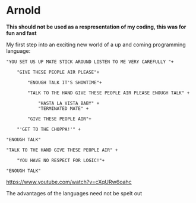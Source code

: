 # Arnold

**This should not be used as a respresentation of my coding, this was for fun and fast**

My first step into an exciting new world of a up and coming programming language:

```
"YOU SET US UP MATE STICK AROUND LISTEN TO ME VERY CAREFULLY "+ 

	"GIVE THESE PEOPLE AIR PLEASE"+ 
		
		"ENOUGH TALK IT'S SHOWTIME"+
			
		"TALK TO THE HAND GIVE THESE PEOPLE AIR PLEASE ENOUGH TALK" +
				
			"HASTA LA VISTA BABY" +
			"TERMINATED MATE" +
		
		"GIVE THESE PEOPLE AIR"+ 
	
	"'GET TO THE CHOPPA!'" +
	
"ENOUGH TALK"

"TALK TO THE HAND GIVE THESE PEOPLE AIR" +
	
	"YOU HAVE NO RESPECT FOR LOGIC!"+ 

"ENOUGH TALK"	

```	
https://www.youtube.com/watch?v=cXqURw6oahc

The advantages of the languages need not be spelt out 
